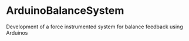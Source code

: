 # ArduinoBalanceSystem
Development of a force instrumented system for balance feedback using Arduinos 
